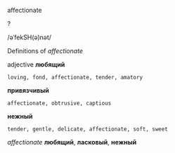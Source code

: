 affectionate

?

/əˈfekSH(ə)nət/

Definitions of _affectionate_

adjective
**любящий**

    loving, fond, affectionate, tender, amatory
**привязчивый**

    affectionate, obtrusive, captious
**нежный**

    tender, gentle, delicate, affectionate, soft, sweet

_affectionate_
**любящий**, **ласковый**, **нежный**